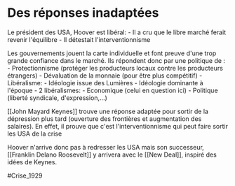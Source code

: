 # Des réponses inadaptées

Le président des USA, Hoover est libéral:
	- Il a cru que le libre marché ferait revenir l'équilibre
	- Il détestait l'interventionnisme

Les gouvernements jouent la carte individuelle et font preuve d'une trop grande confiance dans le marché. Ils répondent donc par une politique de :
	- Protectionnisme (protéger les producteurs locaux contre les producteurs étrangers)
	- Dévaluation de la monnaie (pour être plus compétitif)
	- Libéralisme:
		- Idéologie issue des Lumières
		- Idéologie dominante à l'époque
		- 2 libéralismes:
			- Economique (celui en question ici)
			- Politique (liberté syndicale, d'expression,...)

[[John Mayard Keynes]] trouve une réponse adaptée pour sortir de la dépression plus tard (ouverture des frontières et augmentation des salaires). En effet, il prouve que c'est l'interventionnisme qui peut faire sortir les USA de la crise

Hoover n'arrive donc pas à redresser les USA mais son successeur, [[Franklin Delano Roosevelt]] y arrivera avec le [[New Deal]], inspiré des idées de Keynes.



#Crise_1929 